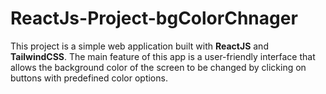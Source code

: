 # ReactJs-Project-bgColorChnager

This project is a simple web application built with **ReactJS** and **TailwindCSS**. The main feature of this app is a user-friendly interface that allows the background color of the screen to be changed by clicking on buttons with predefined color options.
